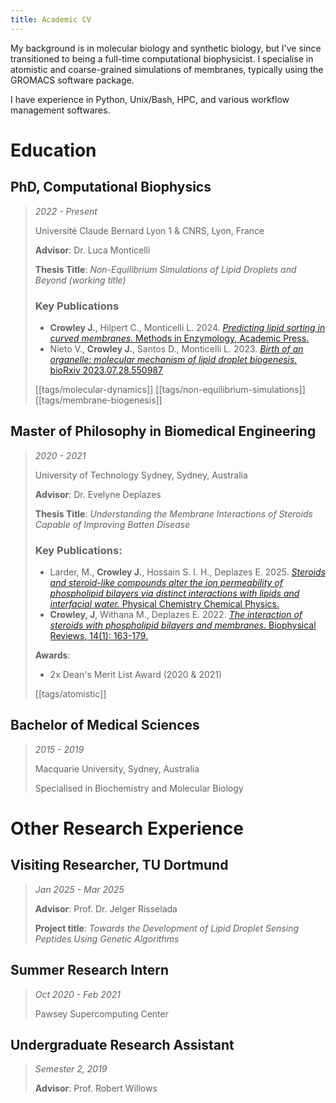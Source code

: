 ```yaml
---
title: Academic CV
---
```

My background is in molecular biology and synthetic biology, but I've since transitioned to being a full-time computational biophysicist. I specialise in atomistic and coarse-grained simulations of membranes, typically using the GROMACS software package.

I have experience in Python, Unix/Bash, HPC, and various workflow management softwares.
# Education
## PhD, Computational Biophysics
> _2022 - Present_
>
> Université Claude Bernard Lyon 1 & CNRS, Lyon, France
>
> **Advisor**: Dr. Luca Monticelli
>
> **Thesis Title**: _Non-Equilibrium Simulations of Lipid Droplets and Beyond (working title)_
>
> ### **Key Publications**
> - **Crowley J.**, Hilpert C., Monticelli L. 2024. [_Predicting lipid sorting in curved membranes._ Methods in Enzymology, Academic Press.](https://doi.org/10.1016/bs.mie.2024.03.022)
> - Nieto V., **Crowley J.**, Santos D., Monticelli L. 2023. [_Birth of an organelle: molecular mechanism of lipid droplet biogenesis._ bioRxiv 2023.07.28.550987](https://doi.org/10.1101/2023.07.28.550987)
> 
> [[tags/molecular-dynamics]] [[tags/non-equilibrium-simulations]] [[tags/membrane-biogenesis]]
## Master of Philosophy in Biomedical Engineering
> _2020 - 2021_
> 
> University of Technology Sydney, Sydney, Australia
> 
> **Advisor**: Dr. Evelyne Deplazes
>
> **Thesis Title**: _Understanding the Membrane Interactions of Steroids Capable of Improving Batten Disease_
>
>### Key Publications:
> - Larder, M., **Crowley J.**, Hossain S. I. H., Deplazes E. 2025. [_Steroids and steroid-like compounds alter the ion permeability of phospholipid bilayers via distinct interactions with lipids and interfacial water._ Physical Chemistry Chemical Physics.](https://doi.org/10.1039/D4CP03254C)
> - **Crowley, J**, Withana M., Deplazes E. 2022. [_The interaction of steroids with phospholipid bilayers and membranes_. Biophysical Reviews, 14(1): 163-179.](https://doi.org/10.1007/s12551-021-00918-2)
> 
> **Awards**:
> - 2x Dean's Merit List Award (2020 & 2021)
>
> [[tags/atomistic]] 

## Bachelor of Medical Sciences
> _2015 - 2019_
> 
> Macquarie University, Sydney, Australia
>
> Specialised in Biochemistry and Molecular Biology

# Other Research Experience
## Visiting Researcher, TU Dortmund
>_Jan 2025 - Mar 2025_
>
> **Advisor**: Prof. Dr. Jelger Risselada
>
> **Project title**: _Towards the Development
of Lipid Droplet Sensing Peptides Using Genetic Algorithms_

## Summer Research Intern
>_Oct 2020 - Feb 2021_
>
> Pawsey Supercomputing Center

## Undergraduate Research Assistant
> _Semester 2, 2019_
>
> **Advisor**: Prof. Robert Willows
